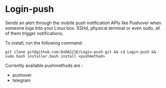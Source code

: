 # Login-push
Sends an alert through the mobile push notification APIs like Pushover when someone logs into your Linux box. SSHd, physical terminal or even sudo, all of them trigger notifications.

To install, run the following command:

`git clone git@github.com:0xDA221E/Login-push.git && cd Login-push && sudo bash installer.bash install <pushmethod>`

Currently available pushmethods are :
* pushover
* telegram
